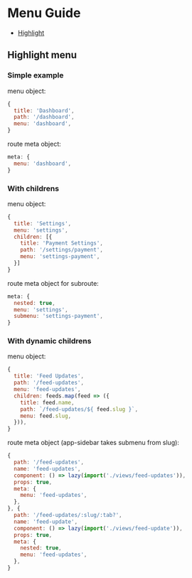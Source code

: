 # Menu Guide

- [Highlight](#highlight-menu)

## Highlight menu

### Simple example

menu object:

```js
{
  title: 'Dashboard',
  path: '/dashboard',
  menu: 'dashboard',
}
```

route meta object:

```js
meta: {
  menu: 'dashboard',
}
```

### With childrens

menu object:

```js
{
  title: 'Settings',
  menu: 'settings',
  children: [{
    title: 'Payment Settings',
    path: '/settings/payment',
    menu: 'settings-payment',
  }]
}
```

route meta object for subroute:

```js
meta: {
  nested: true,
  menu: 'settings',
  submenu: 'settings-payment',
}
```

### With dynamic childrens

menu object:

```js
{
  title: 'Feed Updates',
  path: '/feed-updates',
  menu: 'feed-updates',
  children: feeds.map(feed => ({
    title: feed.name,
    path: `/feed-updates/${ feed.slug }`,
    menu: feed.slug,
  })),
}
```

route meta object (app-sidebar takes submenu from slug):

```js
{
  path: '/feed-updates',
  name: 'feed-updates',
  component: () => lazy(import('./views/feed-updates')),
  props: true,
  meta: {
    menu: 'feed-updates',
  },
}, {
  path: '/feed-updates/:slug/:tab?',
  name: 'feed-update',
  component: () => lazy(import('./views/feed-update')),
  props: true,
  meta: {
    nested: true,
    menu: 'feed-updates',
  },
}
```
